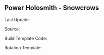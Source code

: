 ## Power Holosmith - Snowcrows
Last Update: 

Source:

Build Template Code: ` `

Rotation Template: ` `